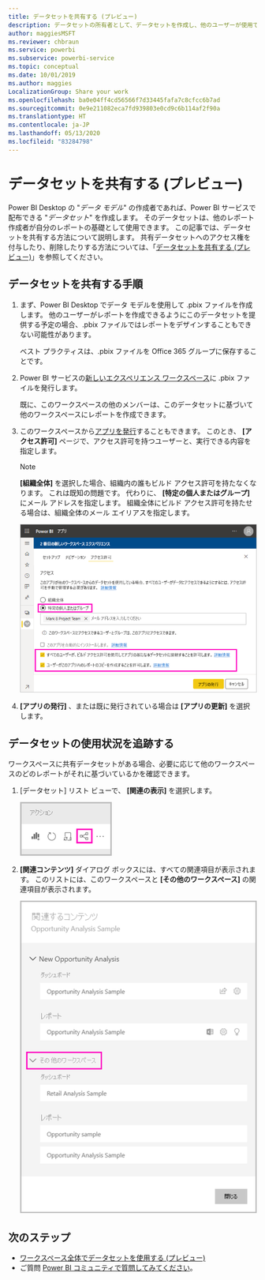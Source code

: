 ```yaml
---
title: データセットを共有する (プレビュー)
description: データセットの所有者として、データセットを作成し、他のユーザーが使用できるように共有することができます。 共有方法について説明します。
author: maggiesMSFT
ms.reviewer: chbraun
ms.service: powerbi
ms.subservice: powerbi-service
ms.topic: conceptual
ms.date: 10/01/2019
ms.author: maggies
LocalizationGroup: Share your work
ms.openlocfilehash: ba0e04ff4cd56566f7d33445fafa7c8cfcc6b7ad
ms.sourcegitcommit: 0e9e211082eca7fd939803e0cd9c6b114af2f90a
ms.translationtype: HT
ms.contentlocale: ja-JP
ms.lasthandoff: 05/13/2020
ms.locfileid: "83284798"
---
```

# <a name="share-a-dataset-preview"></a>データセットを共有する (プレビュー)

Power BI Desktop の "*データ モデル*" の作成者であれば、Power BI サービスで配布できる "*データセット*" を作成します。 そのデータセットは、他のレポート作成者が自分のレポートの基礎として使用できます。 この記事では、データセットを共有する方法について説明します。 共有データセットへのアクセス権を付与したり、削除したりする方法については、「[データセットを共有する (プレビュー)](service-datasets-build-permissions.md)」を参照してください。

## <a name="steps-to-sharing-your-dataset"></a>データセットを共有する手順

1. まず、Power BI Desktop でデータ モデルを使用して .pbix ファイルを作成します。 他のユーザーがレポートを作成できるようにこのデータセットを提供する予定の場合、.pbix ファイルではレポートをデザインすることもできない可能性があります。

    ベスト プラクティスは、.pbix ファイルを Office 365 グループに保存することです。

1. Power BI サービスの[新しいエクスペリエンス ワークスペース](../collaborate-share/service-create-the-new-workspaces.md)に .pbix ファイルを発行します。
    
    既に、このワークスペースの他のメンバーは、このデータセットに基づいて他のワークスペースにレポートを作成できます。

1. このワークスペースから[アプリを発行](../collaborate-share/service-create-distribute-apps.md)することもできます。 このとき、 **[アクセス許可]** ページで、アクセス許可を持つユーザーと、実行できる内容を指定します。

    > [!NOTE]
    > **[組織全体]** を選択した場合、組織内の誰もビルド アクセス許可を持たなくなります。 これは既知の問題です。 代わりに、 **[特定の個人またはグループ]** にメール アドレスを指定します。  組織全体にビルド アクセス許可を持たせる場合は、組織全体のメール エイリアスを指定します。

    ![アプリのアクセス許可を設定する](media/service-datasets-build-permissions/power-bi-dataset-app-permission-new-look.png)

1. **[アプリの発行]** 、または既に発行されている場合は **[アプリの更新]** を選択します。

## <a name="track-your-dataset-usage"></a>データセットの使用状況を追跡する

ワークスペースに共有データセットがある場合、必要に応じて他のワークスペースのどのレポートがそれに基づいているかを確認できます。

1. [データセット] リスト ビューで、 **[関連の表示]** を選択します。

    ![[関連の表示] アイコン](media/service-datasets-build-permissions/power-bi-dataset-view-related-to-dataset.png)

1. **[関連コンテンツ]** ダイアログ ボックスには、すべての関連項目が表示されます。 このリストには、このワークスペースと **[その他のワークスペース]** の関連項目が表示されます。
 
    ![[関連コンテンツ] ダイアログ ボックス](media/service-datasets-build-permissions/power-bi-dataset-related-workspaces.png)

## <a name="next-steps"></a>次のステップ

- [ワークスペース全体でデータセットを使用する (プレビュー)](service-datasets-across-workspaces.md)
- ご質問 [Power BI コミュニティで質問してみてください](https://community.powerbi.com/)。
